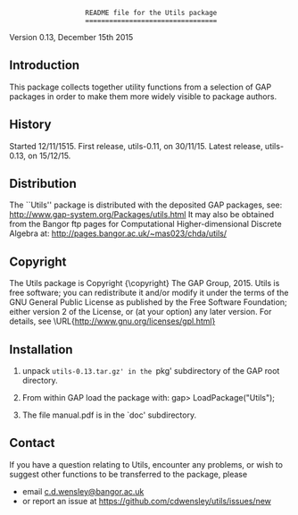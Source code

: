                        README file for the Utils package 
                       ================================= 

Version 0.13, December 15th 2015 

Introduction 
------------
This package collects together utility functions from a selection of GAP 
packages in order to make them more widely visible to package authors.

History
-------
Started 12/11/1515.  First release, utils-0.11, on 30/11/15. 
Latest release, utils-0.13, on 15/12/15. 

Distribution
-------------
The ``Utils'' package is distributed with the deposited GAP packages, see: 
     http://www.gap-system.org/Packages/utils.html
It may also be obtained from the Bangor ftp pages for
Computational Higher-dimensional Discrete Algebra at: 
     http://pages.bangor.ac.uk/~mas023/chda/utils/

Copyright
---------
The Utils package is Copyright {\copyright} The GAP Group, 2015. 
Utils is free software; you can redistribute it and/or modify
it under the terms of the GNU General Public License as published by
the Free Software Foundation; either version 2 of the License, or
(at your option) any later version. 
For details, see \URL{http://www.gnu.org/licenses/gpl.html}

Installation
------------
1) unpack `utils-0.13.tar.gz' in the `pkg' subdirectory of the GAP root directory.

2) From within GAP load the package with:
gap> LoadPackage("Utils"); 

3) The file manual.pdf is in the `doc' subdirectory.

Contact
-------
If you have a question relating to Utils, encounter any problems, 
or wish to suggest other functions to be transferred to the package, please
 - email c.d.wensley@bangor.ac.uk 
 - or report an issue at https://github.com/cdwensley/utils/issues/new 
